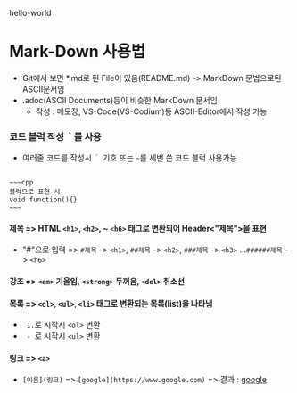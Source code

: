 hello-world

# Mark-Down 사용법
- Git에서 보면 *.md로 된 File이 있음(README.md) -> MarkDown 문법으로된 ASCII문서임
- .adoc(ASCII Documents)등이 비슷한 MarkDown 문서임
  - 작성 : 메모장, VS-Code(VS-Codium)등 ASCII-Editor에서 작성 가능

### 코드 블럭 작성 <code>｀</code>를 사용
- 여러줄 코드를 작성시 <code>｀</code> 기호 또는 <code>~</code>를 세번 쓴 코드 블럭 사용가능
<code>
~~~cpp
블럭으로 표현 시
void function(){}
~~~
</code>

#### 제목 => HTML <code>&lt;h1&gt;</code>, <code>&lt;h2&gt;</code>, ~ <code>&lt;h6&gt;</code> 태그로 변환되어 Header<"제목">을 표현
- "#"으로 입력 => <code>#제목</code> -> <code>&lt;h1&gt;</code>, <code>##제목</code> -> <code>&lt;h2&gt;</code>, <code>###제목</code> -> <code>&lt;h3&gt;</code> ...<code>######제목</code> -> <code>&lt;h6&gt;</code>

#### 강조 => <code>&lt;em&gt;</code> 기울임, <code>&lt;strong&gt;</code> 두꺼움, <code>&lt;del&gt;</code> 취소선

#### 목록 => <code>&lt;ol&gt;</code>, <code>&lt;ul&gt;</code>, <code>&lt;li&gt;</code> 태그로 변환되는 목록(list)을 나타냄
- <code> 1.</code>로 시작시 <code>&lt;ol&gt;</code> 변환
- <code> - </code>로 시작시 <code>&lt;ul&gt;</code> 변환

#### 링크 => <code>&lt;a&gt;</code>
- `[이름](링크)` => `[google](https://www.google.com)` => 결과 : [google](https://www.google.com)

